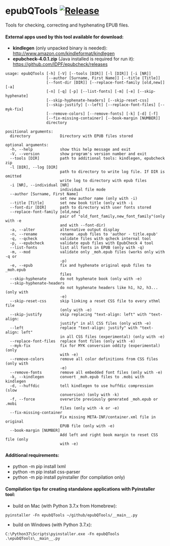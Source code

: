 epubQTools [![Release](https://img.shields.io/github/release/quiris11/epubqtools.svg)](https://github.com/quiris11/epubqtools/releases/latest)
==========

Tools for checking, correcting and hyphenating EPUB files.

#### External apps used by this tool available for download:
* **kindlegen** (only unpacked binary is needed): http://www.amazon.com/kindleformat/kindlegen
* **epubcheck-4.0.1.zip** (Java installed is required for run it): https://github.com/IDPF/epubcheck/releases


```
usage: epubQTools [-h] [-V] [--tools [DIR]] [-l [DIR]] [-i [NR]]
                  [--author [Surname, First Name]] [--title [Title]]
                  [--font-dir [DIR]] [--replace-font-family [old,new]] [-a]
                  [-n] [-q] [-p] [--list-fonts] [-m] [-e] [--skip-hyphenate]
                  [--skip-hyphenate-headers] [--skip-reset-css]
                  [--skip-justify] [--left] [--replace-font-files] [--myk-fix]
                  [--remove-colors] [--remove-fonts] [-k] [-d] [-f]
                  [--fix-missing-container] [--book-margin [NUMBER]]
                  directory

positional arguments:
  directory             Directory with EPUB files stored

optional arguments:
  -h, --help            show this help message and exit
  -V, --version         show program's version number and exit
  --tools [DIR]         path to additional tools: kindlegen, epubcheck zip
  -l [DIR], --log [DIR]
                        path to directory to write log file. If DIR is omitted
                        write log to directory with epub files
  -i [NR], --individual [NR]
                        individual file mode
  --author [Surname, First Name]
                        set new author name (only with -i)
  --title [Title]       set new book title (only with -i
  --font-dir [DIR]      path to directory with user fonts stored
  --replace-font-family [old,new]
                        pair of "old_font_family,new_font_family"(only with -e
                        and with --font-dir)
  -a, --alter           alternative output display
  -n, --rename          rename .epub files to 'author - title.epub'
  -q, --qcheck          validate files with qcheck internal tool
  -p, --epubcheck       validate epub files with EpubCheck 4 tool
  --list-fonts          list all fonts in EPUB (only with -q)
  -m, --mod             validate only _moh.epub files (works only with -q or
                        -p)
  -e, --epub            fix and hyphenate original epub files to _moh.epub
                        files
  --skip-hyphenate      do not hyphenate book (only with -e)
  --skip-hyphenate-headers
                        do not hyphenate headers like h1, h2, h3...(only with
                        -e)
  --skip-reset-css      skip linking a reset CSS file to every xthml file
                        (only with -e)
  --skip-justify        skip replacing "text-align: left" with "text-align:
                        justify" in all CSS files (only with -e)
  --left                replace "text-align: justify" with "text-align: left"
                        in all CSS files (experimental) (only with -e)
  --replace-font-files  replace font files (only with -e)
  --myk-fix             fix for MYK conversion oddity (experimental) (only
                        with -e)
  --remove-colors       remove all color definitions from CSS files (only with
                        -e)
  --remove-fonts        remove all embedded font files (only with -e)
  -k, --kindlegen       convert _moh.epub files to .mobi with kindlegen
  -d, --huffdic         tell kindlegen to use huffdic compression (slow
                        conversion) (only with -k)
  -f, --force           overwrite previously generated _moh.epub or .mobi
                        files (only with -k or -e)
  --fix-missing-container
                        Fix missing META-INF/container.xml file in original
                        EPUB file (only with -e)
  --book-margin [NUMBER]
                        Add left and right book margin to reset CSS file (only
                        with -e)
```

#### Additional requirements:
* python -m pip install lxml
* python -m pip install css-parser
* python -m pip install pyinstaller (for compilation only)

#### Compilation tips for creating standalone applications with Pyinstaller tool:
* build on Mac (with Python 3.7.x from Homebrew):
```
pyinstaller -Fn epubQTools ~/github/epubQTools/__main__.py
```
* build on Windows (with Python 3.7.x):
```
C:\Python37\Scripts\pyinstaller.exe -Fn epubQTools .\epubQTools\__main__.py
```
